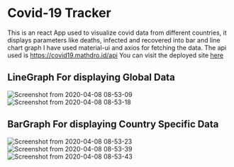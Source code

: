 # Covid-19 Tracker
This is an react App used to visualize covid data from different countries, it displays parameters like deaths, infected and recovered into bar and line chart graph 
I have used material-ui and axios for fetching the data. The api used is https://covid19.mathdro.id/api
You can visit the deployed site [here](https://covid-info-tracker.netlify.com/)

## LineGraph For displaying Global Data
![Screenshot from 2020-04-08 08-53-09](https://user-images.githubusercontent.com/44047478/78806353-29d9db80-79e0-11ea-9783-d36926e61b25.png)
![Screenshot from 2020-04-08 08-53-18](https://user-images.githubusercontent.com/44047478/78806365-2b0b0880-79e0-11ea-90f4-579de3d48275.png)

## BarGraph For displaying Country Specific Data
![Screenshot from 2020-04-08 08-53-23](https://user-images.githubusercontent.com/44047478/78806367-2c3c3580-79e0-11ea-9306-f87281b2389c.png)
![Screenshot from 2020-04-08 08-53-39](https://user-images.githubusercontent.com/44047478/78806372-2cd4cc00-79e0-11ea-832c-a4998397834e.png)
![Screenshot from 2020-04-08 08-53-43](https://user-images.githubusercontent.com/44047478/78806376-2e05f900-79e0-11ea-8d9a-3386d600419d.png)
